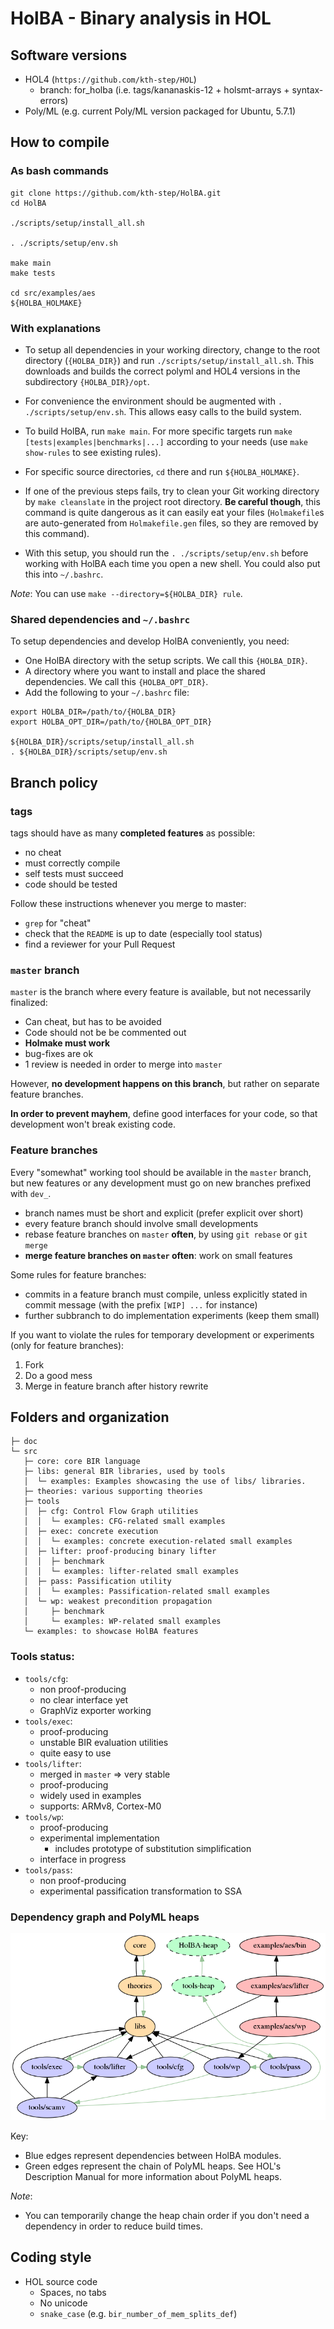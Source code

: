 # HolBA - Binary analysis in HOL 

## Software versions

- HOL4 (`https://github.com/kth-step/HOL`)
  - branch: for_holba (i.e. tags/kananaskis-12 + holsmt-arrays + syntax-errors)
- Poly/ML (e.g. current Poly/ML version packaged for Ubuntu, 5.7.1)


## How to compile

### As bash commands
```
git clone https://github.com/kth-step/HolBA.git
cd HolBA

./scripts/setup/install_all.sh

. ./scripts/setup/env.sh

make main
make tests

cd src/examples/aes
${HOLBA_HOLMAKE}
```

### With explanations
* To setup all dependencies in your working directory, change to the root directory (`{HOLBA_DIR}`) and run `./scripts/setup/install_all.sh`. This downloads and builds the correct polyml and HOL4 versions in the subdirectory `{HOLBA_DIR}/opt`.

* For convenience the environment should be augmented with `. ./scripts/setup/env.sh`. This allows easy calls to the build system.

* To build HolBA, run `make main`. For more specific targets run `make [tests|examples|benchmarks|...]` according to your needs (use `make show-rules` to see existing rules).

* For specific source directories, `cd` there and run `${HOLBA_HOLMAKE}`.

* If one of the previous steps fails, try to clean your Git working directory by
  `make cleanslate` in the project root directory. **Be careful though**, this
  command is quite dangerous as it can easily eat your files (`Holmakefile`s are
  auto-generated from `Holmakefile.gen` files, so they are removed by this
  command).

* With this setup, you should run the `. ./scripts/setup/env.sh` before working with HolBA each time you open a new shell. You could also put this into `~/.bashrc`.

_Note_: You can use `make --directory=${HOLBA_DIR} rule`.

### Shared dependencies and `~/.bashrc`

To setup dependencies and develop HolBA conveniently, you need:
* One HolBA directory with the setup scripts. We call this `{HOLBA_DIR}`.
* A directory where you want to install and place the shared dependencies. We call this `{HOLBA_OPT_DIR}`.
* Add the following to your `~/.bashrc` file:
```
export HOLBA_DIR=/path/to/{HOLBA_DIR}
export HOLBA_OPT_DIR=/path/to/{HOLBA_OPT_DIR}

${HOLBA_DIR}/scripts/setup/install_all.sh
. ${HOLBA_DIR}/scripts/setup/env.sh
```


## Branch policy

### tags

tags should have as many **completed features** as possible:
 - no cheat
 - must correctly compile
 - self tests must succeed
 - code should be tested

Follow these instructions whenever you merge to master:
  - `grep` for "cheat"
  - check that the `README` is up to date (especially tool status)
  - find a reviewer for your Pull Request

### `master` branch

`master` is the branch where every feature is available, but not necessarily finalized:
  - Can cheat, but has to be avoided
  - Code should not be be commented out
  - **Holmake must work**
  - bug-fixes are ok
  - 1 review is needed in order to merge into `master`

However, **no development happens on this branch**, but rather on separate
feature branches.

**In order to prevent mayhem**, define good interfaces for your code, so that
development won't break existing code.

### Feature branches

Every "somewhat" working tool should be available in the `master` branch, but new
features or any development must go on new branches prefixed with `dev_`.
 - branch names must be short and explicit (prefer explicit over short)
 - every feature branch should involve small developments
 - rebase feature branches on `master` **often**, by using `git rebase` or `git merge`
 - **merge feature branches on `master` often**: work on small features

Some rules for feature branches:
 - commits in a feature branch must compile, unless explicitly stated in commit
   message (with the prefix `[WIP] ...` for instance)
 - further subbranch to do implementation experiments (keep them small)

If you want to violate the rules for temporary development or experiments (only
for feature branches):
  1. Fork
  2. Do a good mess
  3. Merge in feature branch after history rewrite


## Folders and organization

```
├─ doc
└─ src
   ├─ core: core BIR language
   ├─ libs: general BIR libraries, used by tools
   │  └─ examples: Examples showcasing the use of libs/ libraries.
   ├─ theories: various supporting theories
   ├─ tools
   │  ├─ cfg: Control Flow Graph utilities
   │  │  └─ examples: CFG-related small examples
   │  ├─ exec: concrete execution
   │  │  └─ examples: concrete execution-related small examples
   │  ├─ lifter: proof-producing binary lifter
   │  │  ├─ benchmark
   │  │  └─ examples: lifter-related small examples
   │  ├─ pass: Passification utility
   │  │  └─ examples: Passification-related small examples
   │  └─ wp: weakest precondition propagation
   │     ├─ benchmark
   │     └─ examples: WP-related small examples
   └─ examples: to showcase HolBA features
```

### Tools status:

- `tools/cfg`:
  * non proof-producing
  * no clear interface yet
  * GraphViz exporter working
- `tools/exec`:
  * proof-producing
  * unstable BIR evaluation utilities
  * quite easy to use
- `tools/lifter`:
  * merged in `master` => very stable
  * proof-producing
  * widely used in examples
  * supports: ARMv8, Cortex-M0
- `tools/wp`:
  * proof-producing
  * experimental implementation
    * includes prototype of substitution simplification
  * interface in progress
- `tools/pass`:
  * non proof-producing
  * experimental passification transformation to SSA

### Dependency graph and PolyML heaps

![Dependency diagram](./doc/diagrams/dependencies.png?raw=true)

Key:
 - Blue edges represent dependencies between HolBA modules.
 - Green edges represent the chain of PolyML heaps. See HOL's Description Manual
   for more information about PolyML heaps.

_Note_:
- You can temporarily change the heap chain order if you don't need a dependency
  in order to reduce build times.

## Coding style

* HOL source code
  - Spaces, no tabs
  - No unicode
  - `snake_case` (e.g. `bir_number_of_mem_splits_def`)
